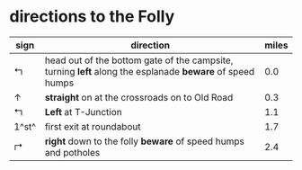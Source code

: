 # directions to the Folly

| sign               | direction                                                                                                   | miles |
| ------------------ | ----------------------------------------------------------------------------------------------------------- | ----- |
| &#x21b0;           | head out of the bottom gate of the campsite, turning **left** along the esplanade **beware** of speed humps | 0.0   |
| &#x2191;           | **straight** on at the crossroads on to Old Road                                                            | 0.3   |
| &#x21b0;           | **Left** at T-Junction                                                                                      | 1.1   |
| 1^st^              | first exit at roundabout                                                                                    | 1.7   |
| &#x21b1;           | **right** down to the folly **beware** of speed humps and potholes                                          | 2.4   |

